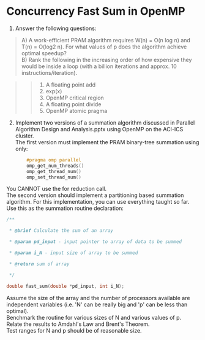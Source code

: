 # Concurrency Fast Sum in OpenMP

1) Answer the following questions:<br>
> A) A work-efficient PRAM algorithm requires W(n) = O(n log n) and T(n) = O(log2 n). For what values of p does the algorithm achieve optimal speedup?<br>
> B) Rank the following in the increasing order of how expensive they would be inside a loop (with a billion iterations and approx. 10 instructions/iteration).<br>

>> 1. A floating point add<br>
>> 2. exp(x)<br>
>> 3. OpenMP critical region<br>
>> 4. A floating point divide<br>
>> 5. OpenMP atomic pragma<br>

2) Implement two versions of a summation algorithm discussed in Parallel Algorithm Design and Analysis.pptx using OpenMP on the ACI-ICS cluster.<br>
    The first version must implement the PRAM binary-tree summation using only:<br>
    ```c
        #pragma omp parallel
        omp_get_num_threads()
        omp_get_thread_num()
        omp_set_thread_num()
    ```
You CANNOT use the for reduction call.<br>
The second version should implement a partitioning based summation algorithm. For this implementation, you can use everything taught so far.<br>
Use this as the summation routine declaration:<br>
```c
/** 

 * @brief Calculate the sum of an array

 * @param pd_input - input pointer to array of data to be summed

 * @param i_N - input size of array to be summed

 * @return sum of array

 */

double fast_sum(double *pd_input, int i_N);
```
Assume the size of the array and the number of processors available are independent variables (i.e. 'N' can be really big and 'p' can be less than optimal).<br>
Benchmark the routine for various sizes of N and various values of p.<br>
Relate the results to Amdahl's Law and Brent's Theorem.<br>
Test ranges for N and p should be of reasonable size.<br>
